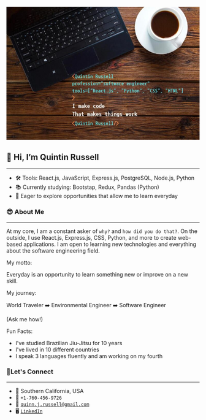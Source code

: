 ![alt text](https://raw.githubusercontent.com/Quintin-Russell/practice/main/oie_KssEwkAANuEw.jpg "Quintin-Russell README Image")


## 👋 Hi, I’m Quintin Russell
------

- :hammer_and_wrench: Tools: React.js, JavaScript, Express.js, PostgreSQL, Node.js, Python 
- :books: Currently studying: Bootstap, Redux, Pandas (Python)
- 🧠 Eager to explore opportunities that allow me to learn everyday

### :sunglasses: About Me
------

At my core, I am a constant asker of `why?` and `how did you do that?`. On the outside, I use React.js, Express.js, CSS, Python, and more to create web-based applications. I am open to learning new technologies and everything about the software engineering field. 

My motto:

Everyday is an opportunity to learn something new or improve on a new skill. 

My journey:

World Traveler :arrow_right: Environmental Engineer :arrow_right: Software Engineer 

(Ask me how!)

Fun Facts:
- I've studied Brazilian Jiu-Jitsu for 10 years
- I've lived in 10 different countries
- I speak 3 languages fluently and am working on my fourth

### :incoming_envelope:Let's Connect
------

- 📍  Southern California, USA
- 📱 `+1-760-456-9726‬`
- 📧 [`quinn.j.russell@gmail.com`](quinn.j.russell@gmail.com)
- 🖥️ [`LinkedIn`](www.linkedin.com/in/qjrussell/)
